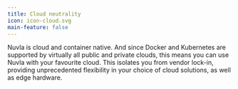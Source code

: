 ```yaml
---
title: Cloud neutrality
icon: icon-cloud.svg
main-feature: false
---
```


Nuvla is cloud and container native. And since Docker and Kubernetes are supported by virtually all public and private clouds, this means you can use Nuvla with your favourite cloud. This isolates you from vendor lock-in, providing unprecedented flexibility in your choice of cloud solutions, as well as edge hardware.
